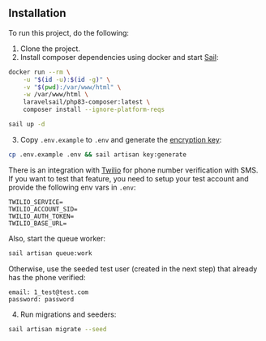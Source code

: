 ## Installation

To run this project, do the following:

1. Clone the project.
2. Install composer dependencies using docker and start [Sail](https://laravel.com/docs/11.x/sail#configuring-a-shell-alias):

```sh
docker run --rm \
    -u "$(id -u):$(id -g)" \
    -v "$(pwd):/var/www/html" \
    -w /var/www/html \
    laravelsail/php83-composer:latest \
    composer install --ignore-platform-reqs
```
```sh
sail up -d
```

3. Copy `.env.example` to `.env` and generate the [encryption key](https://laravel.com/docs/11.x/encryption#configuration):
```sh
cp .env.example .env && sail artisan key:generate
```

There is an integration with [Twilio](https://www.twilio.com/docs/verify) for phone number verification with SMS. If you want 
to test that feature, you need to setup your test account and provide the following env vars in `.env`:
```
TWILIO_SERVICE=
TWILIO_ACCOUNT_SID=
TWILIO_AUTH_TOKEN=
TWILIO_BASE_URL=
```

Also, start the queue worker:
```sh
sail artisan queue:work
```

Otherwise, use the seeded test user (created in the next step) that already has the phone verified:
```
email: 1_test@test.com
password: password
```

4. Run migrations and seeders:
```sh
sail artisan migrate --seed
```
